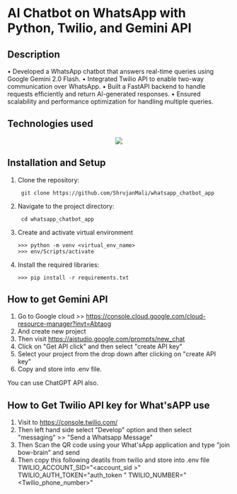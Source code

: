 # AI Chatbot on WhatsApp with Python, Twilio, and Gemini API


## Description

• Developed a WhatsApp chatbot that answers real-time queries using Google Gemini 2.0 Flash.
• Integrated Twilio API to enable two-way communication over WhatsApp.
• Built a FastAPI backend to handle requests efficiently and return AI-generated responses.
• Ensured scalability and performance optimization for handling multiple queries.

## Technologies used
<p align="center">
  <a href="https://skillicons.dev">
    <img src="https://skillicons.dev/icons?i=python,fastapi,postgresql,gcp,git" />
  </a>
</p>

## Installation and Setup

1. Clone the repository:

        git clone https://github.com/ShrujanMali/whatsapp_chatbot_app

2. Navigate to the project directory:

        cd whatsapp_chatbot_app

3. Create and activate virtual environment

       >>> python -m venv <virtual_env_name>
       >>> env/Scripts/activate

4. Install the required libraries:

       >>> pip install -r requirements.txt

## How to get Gemini API
1. Go to Google cloud >> https://console.cloud.google.com/cloud-resource-manager?invt=Abtaog
2. And create new project
3. Then visit https://aistudio.google.com/prompts/new_chat
4. Click on "Get API click" and then select "create API key"
5. Select your project from the drop down after clicking on "create API key"
6. Copy and store into .env file.

You can use ChatGPT API also.

## How to Get Twilio API key for What'sAPP use
1. Visit to https://console.twilio.com/
2. Then left hand side select "Develop" option and then select "messaging" >> "Send a Whatsapp Message"
3. Then Scan the QR code using your What'sApp application and type "join bow-brain" and send
4. Then copy this following deatils from twilio and store into .env file
               TWILIO_ACCOUNT_SID="<account_sid >"
               TWILIO_AUTH_TOKEN="auth_token "
               TWILIO_NUMBER="<Twilio_phone_number>"
